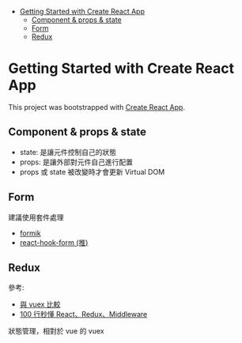 - [Getting Started with Create React App](#getting-started-with-create-react-app)
  - [Component & props & state](#component--props--state)
  - [Form](#form)
  - [Redux](#redux)

# Getting Started with Create React App

This project was bootstrapped with [Create React App](https://github.com/facebook/create-react-app).

## Component & props & state

- state: 是讓元件控制自己的狀態
- props: 是讓外部對元件自己進行配置
- props 或 state 被改變時才會更新 Virtual DOM

## Form

建議使用套件處理

- [formik](https://github.com/formium/formik)
- [react-hook-form (推)](https://github.com/react-hook-form/react-hook-form)

## Redux

參考:

- [與 vuex 比較](https://lq782655835.github.io/blogs/react/diff-vuex-redux.html)
- [100 行秒懂 React、Redux、Middleware](https://medium.com/@shizukuichi/100-%E8%A1%8C%E7%A7%92%E6%87%82-react-redux-middleware-52ac75d169fe)

狀態管理，相對於 vue 的 vuex
